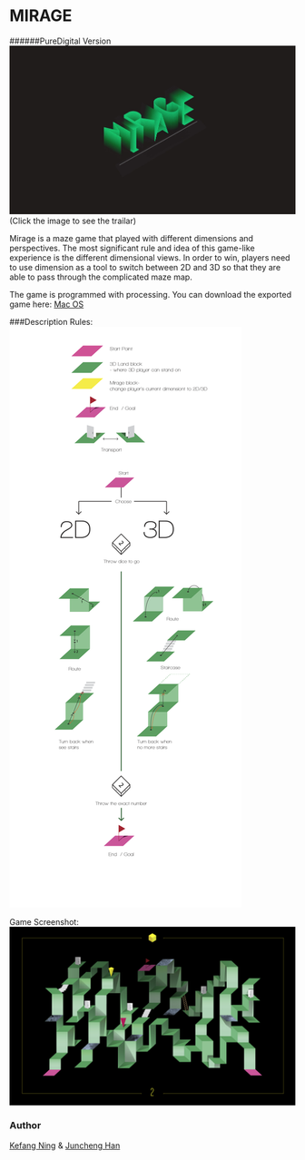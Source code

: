 # MIRAGE 
######PureDigital Version
[![Mirage](https://github.com/JasonHan1990/MIRAGE2/blob/master/data/face.jpg)](https://youtu.be/sro9AXslo4k)
(Click the image to see the trailar)

Mirage is a maze game that played with different dimensions and perspectives. 
The most significant rule and idea of this game-like experience is the different dimensional views. In order to win, players need to use dimension as a tool to switch between 2D and 3D so that they are able to pass through the complicated maze map.

The game is programmed with processing. You can download the exported game here: [Mac OS](https://www.dropbox.com/sh/arhbn8ly3i9ij7y/AAD17En91GlCJnHLziQe7xy2a?oref=e&n=249993972)



###Description
Rules:
![rules](https://github.com/JasonHan1990/MIRAGE2/blob/master/data/rules-08.png)

Game Screenshot:
![Interface](https://github.com/JasonHan1990/MIRAGE2/blob/master/data/4web-07.jpg)


### Author
[Kefang Ning](https://www.linkedin.com/pub/kefang-ning/64/214/805?domainCountryName=&csrfToken=ajax%3A7453820024638581940) & [Juncheng Han](https://www.linkedin.com/in/junchenghan)
